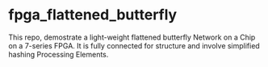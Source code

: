 # fpga_flattened_butterfly
This repo, demostrate a light-weight flattened butterfly Network on a Chip on a 7-series FPGA. It is fully connected for structure and involve simplified hashing Processing Elements.
